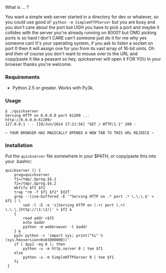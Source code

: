 What is ... ?

You want a simple web server started in a directory for dev or whatever, so you
could use good ol' `python -m SimpleHTTPServer` but you are busy and you don't
care about the port but UGH you have to pick a port and maybe it collides with
the server you're already running on 8000? but OMG picking ports is so hard I
don't CARE can't someone just do it for me why yes someone can! It's your
operating system, if you ask to listen a socket on port 0 then it will assign
one for you from its vast array of 16-bit uints. Oh and then of course you don't
want to mouse over to the URL and copy/paste it like a peasant so hey,
quickserver will open it FOR YOU in your browser thanks you're welcome.

### Requirements

 * Python 2.5 or greater. Works with Py3k.

### Usage

    $ ./quickserver
    Serving HTTP on 0.0.0.0 port 61209 ...
    http://0.0.0.0:61209/
    127.0.0.1 - - [19/Jun/2014 17:21:56] "GET / HTTP/1.1" 200 -

    ~ YOUR BROWSER HAS MAGICALLY OPENED A NEW TAB TO THIS URL REJOICE ~

### Installation

Put the `quickserver` file somewhere in your $PATH, or copy/paste this into your
.bashrc:

``` shell
quickserver () {
    prog=quickserver
    f1=/tmp/.$prog.$$.1
    f2=/tmp/.$prog.$$.2
    mkfifo $f1 $f2
    trap "rm -f $f1 $f2" EXIT
    grep --line-buffered -E '^Serving HTTP on .* port .* \.\.\.$' < $f1 | \
        sed -l -E -e 's|Serving HTTP on (.+) port (.+) \.\.\.|http://\1:\2/|' > $f2 &
    {
        read addr <$f2
        echo $addr
        python -m webbrowser -t $addr
    } &
    py2=`python -c 'import sys; print("%i" % (sys.hexversion<0x03000000))'`
    if [ $py2 -eq 0 ]; then
        python -u -m http.server 0 | tee $f1
    else
        python -u -m SimpleHTTPServer 0 | tee $f1
    fi
 }
 ```
